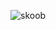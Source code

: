 ![skoob](https://user-images.githubusercontent.com/100868145/234036353-7ba78044-3f10-4912-92d5-bba36ffc9bf6.PNG)
